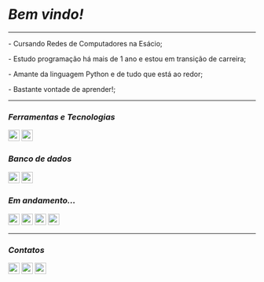 _<h1>Bem vindo!</h1>_
<hr>
<p>- Cursando Redes de Computadores na Esácio;</p>
<p>- Estudo programação há mais de 1 ano e estou em transição de carreira;</p>
<p>- Amante da linguagem Python e de tudo que está ao redor;</p>
<p>- Bastante vontade de aprender!;</p>
<hr>

**_<h3>Ferramentas e Tecnologias</h3>_**
  <p><img src="https://img.shields.io/badge/Python-3776AB?style=for-the-badge&logo=python&logoColor=white" height="23"/>
  <img src="https://img.shields.io/badge/PyCharm-000000.svg?&style=for-the-badge&logo=PyCharm&logoColor=white" height="23"/>
  <imgsrc="https://img.shields.io/badge/Windows-0078D6?style=for-the-badge&logo=windows&logoColor=white" height="23"</p>

**_<h3>Banco de dados</h3>_**
  <p><img src="https://img.shields.io/badge/MySQL-00000F?style=for-the-badge&logo=mysql&logoColor=white" height="23"/>
  <img src="https://img.shields.io/badge/SQLite-07405E?style=for-the-badge&logo=sqlite&logoColor=white" height="23"/></p>

**_<h3>Em andamento...</h3>_**
  <p><img src="https://img.shields.io/badge/Flask-000000?style=for-the-badge&logo=flask&logoColor=white" height="23"/>
  <img src="https://img.shields.io/badge/HTML5-E34F26?style=for-the-badge&logo=html5&logoColor=white" height="23"/>
  <img src="https://img.shields.io/badge/CSS3-1572B6?style=for-the-badge&logo=css3&logoColor=white" height="23"/>
  <img src="https://img.shields.io/badge/Bootstrap-563D7C?style=for-the-badge&logo=bootstrap&logoColor=white" height="23"/></p>
<hr>

**_<h3>Contatos</h3>_**
<div>
<a href="https://instagram.com/alencar.st" target="_blank"><img src="https://img.shields.io/badge/-Instagram-%23E4405F?style=for-the-badge&logo=instagram&logoColor=white" target="_blank" height="23"></a>
<a href = "mailto:alissonsts910@gmail.com"><img src="https://img.shields.io/badge/Gmail-D14836?style=for-the-badge&logo=gmail&logoColor=white" target="_blank" height="23"></a>
<a href="https://www.linkedin.com/in/alisson-alencar99/" target="_blank" height="23"><img src="https://img.shields.io/badge/-LinkedIn-%230077B5?style=for-the-badge&logo=linkedin&logoColor=white" target="_blank" height="23"></a>
</div>
